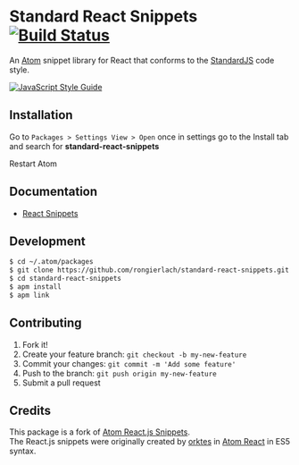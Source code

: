 # Standard React Snippets [![Build Status](https://travis-ci.org/rongierlach/standard-react-snippets.svg?branch=master)](https://travis-ci.org/rongierlach/standard-react-snippets)
An [Atom](https://atom.io/) snippet library for React that conforms to the [StandardJS](https://standardjs.com) code style.  

[![JavaScript Style Guide](https://cdn.rawgit.com/feross/standard/master/badge.svg)](https://github.com/feross/standard)

## Installation
Go to `Packages > Settings View > Open` once in settings go to the Install tab and search for **standard-react-snippets**

Restart Atom

## Documentation
-	[React Snippets](https://github.com/rongierlach/atom-react-snippets/wiki/React-Snippets)

## Development
```sh
$ cd ~/.atom/packages
$ git clone https://github.com/rongierlach/standard-react-snippets.git
$ cd standard-react-snippets
$ apm install
$ apm link
```

## Contributing
1.	Fork it!
2.	Create your feature branch: `git checkout -b my-new-feature`
3.	Commit your changes: `git commit -m 'Add some feature'`
4.	Push to the branch: `git push origin my-new-feature`
5.	Submit a pull request

## Credits
This package is a fork of [Atom React.js Snippets](https://github.com/webbushka/atom-react-snippets).  
The React.js snippets were originally created by [orktes](https://atom.io/users/orktes) in [Atom React](https://atom.io/packages/react) in ES5 syntax.
